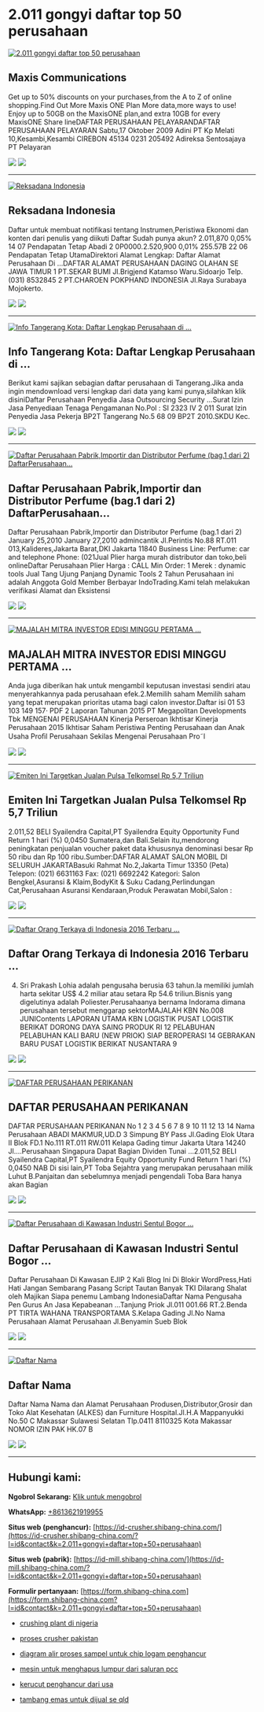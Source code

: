 # 2.011 gongyi daftar top 50 perusahaan

<a href="https://swt.shibang-china.com/?l=id&img&k=2.011+gongyi+daftar+top+50+perusahaan" target="_blank">![2.011 gongyi daftar top 50 perusahaan](http://static.shibang-china.com/all-800x300/713.jpg)</a>

## Maxis Communications
Get up to 50% discounts on your purchases,from the A to Z of online shopping.Find Out More Maxis ONE Plan More data,more ways to use! Enjoy up to 50GB on the MaxisONE plan,and extra 10GB for every MaxisONE Share lineDAFTAR PERUSAHAAN PELAYARANDAFTAR PERUSAHAAN PELAYARAN Sabtu,17 Oktober 2009 Adini PT Kp Melati 10,Kesambi,Kesambi CIREBON 45134 0231 205492 Adireksa Sentosajaya PT Pelayaran


<a href="https://whatsapp.shibangsoft.com/WhatsApp.php" target="_blank" title="WhatsApp">![](http://static.shibang-china.com/icon/whatsapp.png)</a> <a href="https://swt.shibang-china.com/?l=id&icon&k=2.011+gongyi+daftar+top+50+perusahaan" target="_blank">![](http://static.shibang-china.com/icon/chat-id.png)</a>

---

<a href="https://swt.shibang-china.com/?l=id&img&k=2.011+gongyi+daftar+top+50+perusahaan" target="_blank">![Reksadana Indonesia](http://static.shibang-china.com/all-800x300/175.jpg)</a>

## Reksadana Indonesia
Daftar untuk membuat notifikasi tentang Instrumen,Peristiwa Ekonomi dan konten dari penulis yang diikuti Daftar Sudah punya akun? 2.011,870 0,05% 14 07 Pendapatan Tetap Abadi 2 0P0000.2.520,900 0,01% 255.57B 22 06 Pendapatan Tetap UtamaDirektori Alamat Lengkap: Daftar Alamat Perusahaan Di …DAFTAR ALAMAT PERUSAHAAN DAGING OLAHAN SE JAWA TIMUR 1 PT.SEKAR BUMI Jl.Brigjend Katamso Waru.Sidoarjo Telp.(031) 8532845 2 PT.CHAROEN POKPHAND INDONESIA Jl.Raya Surabaya Mojokerto.


<a href="https://whatsapp.shibangsoft.com/WhatsApp.php" target="_blank" title="WhatsApp">![](http://static.shibang-china.com/icon/whatsapp.png)</a> <a href="https://swt.shibang-china.com/?l=id&icon&k=2.011+gongyi+daftar+top+50+perusahaan" target="_blank">![](http://static.shibang-china.com/icon/chat-id.png)</a>

---

<a href="https://swt.shibang-china.com/?l=id&img&k=2.011+gongyi+daftar+top+50+perusahaan" target="_blank">![Info Tangerang Kota: Daftar Lengkap Perusahaan di …](http://static.shibang-china.com/all-800x300/952.jpg)</a>

## Info Tangerang Kota: Daftar Lengkap Perusahaan di …
Berikut kami sajikan sebagian daftar perusahaan di Tangerang.Jika anda ingin mendownload versi lengkap dari data yang kami punya,silahkan klik disiniDaftar Perusahaan Penyedia Jasa Outsourcing Security …Surat Izin Jasa Penyediaan Tenaga Pengamanan No.Pol : SI 2323 IV 2 011 Surat Izin Penyedia Jasa Pekerja BP2T Tangerang No.5 68 09 BP2T 2010.SKDU Kec.


<a href="https://whatsapp.shibangsoft.com/WhatsApp.php" target="_blank" title="WhatsApp">![](http://static.shibang-china.com/icon/whatsapp.png)</a> <a href="https://swt.shibang-china.com/?l=id&icon&k=2.011+gongyi+daftar+top+50+perusahaan" target="_blank">![](http://static.shibang-china.com/icon/chat-id.png)</a>

---

<a href="https://swt.shibang-china.com/?l=id&img&k=2.011+gongyi+daftar+top+50+perusahaan" target="_blank">![Daftar Perusahaan Pabrik,Importir dan Distributor Perfume (bag.1 dari 2) DaftarPerusahaan…](http://static.shibang-china.com/all-800x300/1125.jpg)</a>

## Daftar Perusahaan Pabrik,Importir dan Distributor Perfume (bag.1 dari 2) DaftarPerusahaan…
Daftar Perusahaan Pabrik,Importir dan Distributor Perfume (bag.1 dari 2) January 25,2010 January 27,2010 admincantik Jl.Perintis No.88 RT.011 013,Kalideres,Jakarta Barat,DKI Jakarta 11840 Business Line: Perfume: car and telephone Phone: (021Jual Plier harga murah distributor dan toko,beli onlineDaftar Perusahaan Plier Harga : CALL Min Order: 1 Merek : dynamic tools Jual Tang Ujung Panjang Dynamic Tools 2 Tahun Perusahaan ini adalah Anggota Gold Member Berbayar IndoTrading.Kami telah melakukan verifikasi Alamat dan Eksistensi


<a href="https://whatsapp.shibangsoft.com/WhatsApp.php" target="_blank" title="WhatsApp">![](http://static.shibang-china.com/icon/whatsapp.png)</a> <a href="https://swt.shibang-china.com/?l=id&icon&k=2.011+gongyi+daftar+top+50+perusahaan" target="_blank">![](http://static.shibang-china.com/icon/chat-id.png)</a>

---

<a href="https://swt.shibang-china.com/?l=id&img&k=2.011+gongyi+daftar+top+50+perusahaan" target="_blank">![MAJALAH MITRA INVESTOR EDISI MINGGU PERTAMA …](http://static.shibang-china.com/all-800x300/379.jpg)</a>

## MAJALAH MITRA INVESTOR EDISI MINGGU PERTAMA …
Anda juga diberikan hak untuk mengambil keputusan investasi sendiri atau menyerahkannya pada perusahaan efek.2.Memilih saham Memilih saham yang tepat merupakan prioritas utama bagi calon investor.Daftar isi 01 53 103 149 157· PDF 2 Laporan Tahunan 2015 PT Megapolitan Developments Tbk MENGENAI PERUSAHAAN Kinerja Perseroan Ikhtisar Kinerja Perusahaan 2015 Ikhtisar Saham Peristiwa Penting Perusahaan dan Anak Usaha Proﬁl Perusahaan Sekilas Mengenai Perusahaan Pro˜l


<a href="https://whatsapp.shibangsoft.com/WhatsApp.php" target="_blank" title="WhatsApp">![](http://static.shibang-china.com/icon/whatsapp.png)</a> <a href="https://swt.shibang-china.com/?l=id&icon&k=2.011+gongyi+daftar+top+50+perusahaan" target="_blank">![](http://static.shibang-china.com/icon/chat-id.png)</a>

---

<a href="https://swt.shibang-china.com/?l=id&img&k=2.011+gongyi+daftar+top+50+perusahaan" target="_blank">![Emiten Ini Targetkan Jualan Pulsa Telkomsel Rp 5,7 Triliun](http://static.shibang-china.com/all-800x300/90.jpg)</a>

## Emiten Ini Targetkan Jualan Pulsa Telkomsel Rp 5,7 Triliun
2.011,52 BELI Syailendra Capital,PT Syailendra Equity Opportunity Fund Return 1 hari (%) 0,0450 Sumatera,dan Bali.Selain itu,mendorong peningkatan penjualan voucher paket data khususnya denominasi besar Rp 50 ribu dan Rp 100 ribu.Sumber:DAFTAR ALAMAT SALON MOBIL DI SELURUH JAKARTABasuki Rahmat No.2,Jakarta Timur 13350 (Peta) Telepon: (021) 6631163 Fax: (021) 6692242 Kategori: Salon Bengkel,Asuransi & Klaim,BodyKit & Suku Cadang,Perlindungan Cat,Perusahaan Asuransi Kendaraan,Produk Perawatan Mobil,Salon :


<a href="https://whatsapp.shibangsoft.com/WhatsApp.php" target="_blank" title="WhatsApp">![](http://static.shibang-china.com/icon/whatsapp.png)</a> <a href="https://swt.shibang-china.com/?l=id&icon&k=2.011+gongyi+daftar+top+50+perusahaan" target="_blank">![](http://static.shibang-china.com/icon/chat-id.png)</a>

---

<a href="https://swt.shibang-china.com/?l=id&img&k=2.011+gongyi+daftar+top+50+perusahaan" target="_blank">![Daftar Orang Terkaya di Indonesia 2016 Terbaru …](http://static.shibang-china.com/all-800x300/811.jpg)</a>

## Daftar Orang Terkaya di Indonesia 2016 Terbaru …
4) Sri Prakash Lohia adalah pengusaha berusia 63 tahun.Ia memiliki jumlah harta sekitar US$ 4.2 miliar atau setara Rp 54.6 triliun.Bisnis yang digelutinya adalah Poliester.Perusahaanya bernama Indorama dimana perusahaan tersebut menggarap sektorMAJALAH KBN No.008 JUNIContents LAPORAN UTAMA KBN LOGISTIK PUSAT LOGISTIK BERIKAT DORONG DAYA SAING PRODUK RI 12 PELABUHAN PELABUHAN KALI BARU (NEW PRIOK) SIAP BEROPERASI 14 GEBRAKAN BARU PUSAT LOGISTIK BERIKAT NUSANTARA 9


<a href="https://whatsapp.shibangsoft.com/WhatsApp.php" target="_blank" title="WhatsApp">![](http://static.shibang-china.com/icon/whatsapp.png)</a> <a href="https://swt.shibang-china.com/?l=id&icon&k=2.011+gongyi+daftar+top+50+perusahaan" target="_blank">![](http://static.shibang-china.com/icon/chat-id.png)</a>

---

<a href="https://swt.shibang-china.com/?l=id&img&k=2.011+gongyi+daftar+top+50+perusahaan" target="_blank">![DAFTAR PERUSAHAAN PERIKANAN](http://static.shibang-china.com/all-800x300/1261.jpg)</a>

## DAFTAR PERUSAHAAN PERIKANAN
DAFTAR PERUSAHAAN PERIKANAN No 1 2 3 4 5 6 7 8 9 10 11 12 13 14 Nama Perusahaan ABADI MAKMUR,UD.D 3 Simpung BY Pass Jl.Gading Elok Utara II Blok FD.1 No.111 RT.011 RW.011 Kelapa Gading timur Jakarta Utara 14240 Jl.…Perusahaan Singapura Dapat Bagian Dividen Tunai …2.011,52 BELI Syailendra Capital,PT Syailendra Equity Opportunity Fund Return 1 hari (%) 0,0450 NAB Di sisi lain,PT Toba Sejahtra yang merupakan perusahaan milik Luhut B.Panjaitan dan sebelumnya menjadi pengendali Toba Bara hanya akan Bagian


<a href="https://whatsapp.shibangsoft.com/WhatsApp.php" target="_blank" title="WhatsApp">![](http://static.shibang-china.com/icon/whatsapp.png)</a> <a href="https://swt.shibang-china.com/?l=id&icon&k=2.011+gongyi+daftar+top+50+perusahaan" target="_blank">![](http://static.shibang-china.com/icon/chat-id.png)</a>

---

<a href="https://swt.shibang-china.com/?l=id&img&k=2.011+gongyi+daftar+top+50+perusahaan" target="_blank">![Daftar Perusahaan di Kawasan Industri Sentul Bogor …](http://static.shibang-china.com/all-800x300/963.jpg)</a>

## Daftar Perusahaan di Kawasan Industri Sentul Bogor …
Daftar Perusahaan Di Kawasan EJIP 2 Kali Blog Ini Di Blokir WordPress,Hati Hati Jangan Sembarang Pasang Script Tautan Banyak TKI Dilarang Shalat oleh Majikan Siapa penemu Lambang IndonesiaDaftar Nama Pengusaha Pen Gurus An Jasa Kepabeanan …Tanjung Priok Jl.011 001.66 RT.2.Benda PT TIRTA WAHANA TRANSPORTAMA S.Kelapa Gading Jl.No Nama Perusahaan Alamat Perusahaan Jl.Benyamin Sueb Blok


<a href="https://whatsapp.shibangsoft.com/WhatsApp.php" target="_blank" title="WhatsApp">![](http://static.shibang-china.com/icon/whatsapp.png)</a> <a href="https://swt.shibang-china.com/?l=id&icon&k=2.011+gongyi+daftar+top+50+perusahaan" target="_blank">![](http://static.shibang-china.com/icon/chat-id.png)</a>

---

<a href="https://swt.shibang-china.com/?l=id&img&k=2.011+gongyi+daftar+top+50+perusahaan" target="_blank">![Daftar Nama](http://static.shibang-china.com/all-800x300/1177.jpg)</a>

## Daftar Nama
Daftar Nama Nama dan Alamat Perusahaan Produsen,Distributor,Grosir dan Toko Alat Kesehatan (ALKES) dan Furniture Hospital.Jl.H.A Mappanyukki No.50 C Makassar Sulawesi Selatan Tlp.0411 8110325 Kota Makassar NOMOR IZIN PAK HK.07 B

<a href="https://whatsapp.shibangsoft.com/WhatsApp.php" target="_blank" title="WhatsApp">![](http://static.shibang-china.com/icon/whatsapp.png)</a> <a href="https://swt.shibang-china.com/?l=id&icon&k=2.011+gongyi+daftar+top+50+perusahaan" target="_blank">![](http://static.shibang-china.com/icon/chat-id.png)</a>

---
## Hubungi kami:

**Ngobrol Sekarang:** [Klik untuk mengobrol](https://swt.shibang-china.com?l=id&contact&k=2.011+gongyi+daftar+top+50+perusahaan)

**WhatsApp:**  [+8613621919955](https://whatsapp.shibangsoft.com/WhatsApp.php)

**Situs web (penghancur):** [https://id-crusher.shibang-china.com/](https://id-crusher.shibang-china.com/?l=id&contact&k=2.011+gongyi+daftar+top+50+perusahaan)

**Situs web (pabrik):** [https://id-mill.shibang-china.com/](https://id-mill.shibang-china.com/?l=id&contact&k=2.011+gongyi+daftar+top+50+perusahaan)

**Formulir pertanyaan:** [https://form.shibang-china.com](https://form.shibang-china.com?l=id&contact&k=2.011+gongyi+daftar+top+50+perusahaan)

* [crushing plant di nigeria](../20/crushing%20plant%20di%20nigeria.md)

* [proses crusher pakistan](../16/proses%20crusher%20pakistan.md)

* [diagram alir proses sampel untuk chip logam penghancur](../23/diagram%20alir%20proses%20sampel%20untuk%20chip%20logam%20penghancur.md)

* [mesin untuk menghapus lumpur dari saluran pcc](../29/mesin%20untuk%20menghapus%20lumpur%20dari%20saluran%20pcc.md)

* [kerucut penghancur dari usa](../29/kerucut%20penghancur%20dari%20usa.md)

* [tambang emas untuk dijual se qld](../26/tambang%20emas%20untuk%20dijual%20se%20qld.md)